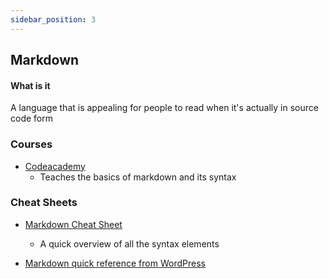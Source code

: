 ```yaml
---
sidebar_position: 3
---
```


## Markdown

#### What is it

A language that is appealing for people to read when it's actually in source code form

### Courses
- [Codeacademy](https://www.codecademy.com/resources/docs/markdown)
  * Teaches the basics of markdown and its syntax

### Cheat Sheets
- [Markdown Cheat Sheet](https://www.markdownguide.org/cheat-sheet/)
  * A quick overview of all the syntax elements

- [Markdown quick reference from WordPress](https://wordpress.com/support/markdown-quick-reference/)